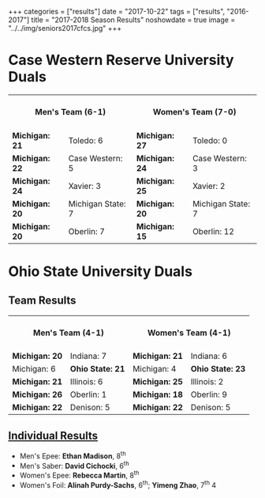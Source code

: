+++
categories = ["results"]
date = "2017-10-22"
tags = ["results", "2016-2017"]
title = "2017-2018 Season Results"
noshowdate = true
image = "../../img/seniors2017cfcs.jpg"
+++

# Case Western Reserve University Duals

<table class="table table-striped"><tbody>
<tr><td colspan="2"><h4 align="Center"><strong>Men's Team</strong> (6-1)</h4></td>  <td colspan="2"><h4 align="Center"><strong>Women's Team</strong> (7-0)</h4></td></tr>
<tr><td><strong>Michigan: 21</strong></td><td>Toledo: 6</td>                        <td><strong>Michigan: 27</strong></td><td>Toledo: 0</td></tr>
<tr><td><strong>Michigan: 22</strong></td><td>Case Western: 5</td>                  <td><strong>Michigan: 24</strong></td><td>Case Western: 3</td></tr>
<tr><td><strong>Michigan: 24</strong></td><td>Xavier: 3</td>                 		<td><strong>Michigan: 25</strong></td><td>Xavier: 2</td></tr>
<tr><td><strong>Michigan: 20</strong></td><td>Michigan State: 7</td>                <td><strong>Michigan: 20</strong></td><td>Michigan State: 7</td></tr>
<tr><td><strong>Michigan: 20</strong></td><td>Oberlin: 7</td>                       <td><strong>Michigan: 15</strong></td><td>Oberlin: 12</td></tr>
</tbody></table>


# Ohio State University Duals

## Team Results
<table class="table table-striped"><tbody>
<tr><td colspan="2"><h4 align="Center"><strong>Men's Team</strong> (4-1)</h4></td>  <td colspan="2"><h4 align="Center"><strong>Women's Team</strong> (4-1)</h4></td></tr>
<tr><td><strong>Michigan: 20</strong></td><td>Indiana: 7</td>                          <td><strong>Michigan: 21</strong></td><td>Indiana: 6</td></tr>
<tr><td>Michigan: 6</td><td><strong>Ohio State: 21</strong></td>                    <td>Michigan: 4</td><td><strong>Ohio State: 23</strong></td></tr>
<tr><td><strong>Michigan: 21</strong></td><td>Illinois: 6</td>                     <td><strong>Michigan: 25</strong></td><td>Illinois: 2</td></tr>
<tr><td><strong>Michigan: 26</strong></td><td>Oberlin: 1</td>                       <td><strong>Michigan: 18</strong></td><td>Oberlin: 9</td></tr>
<tr><td><strong>Michigan: 22</strong></td><td>Denison: 5</td>                 <td><strong>Michigan: 22</strong></td><td>Denison: 5</td></tr>
</tbody></table>

## [Individual Results](https://askfred.net/Results/results.php?tournament_id=35208)
- Men's Epee: **Ethan Madison**, 8<sup>th</sup>
- Men's Saber: **David Cichocki**, 6<sup>th</sup>
- Women's Epee: **Rebecca Martin**, 8<sup>th</sup>
- Women's Foil: **Alinah Purdy-Sachs**, 6<sup>th</sup>; **Yimeng Zhao**,  7<sup>th</sup>
4
